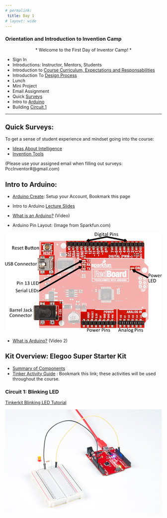```yaml
---
# permalink: 
 title: Day 1
# layout: wide
---
```


### Orientation and Introduction to Invention Camp

 <center> * Welcome to the First Day of Inventor Camp! * </center>

- Sign In
- Introductions: Instructor, Mentors, Students
- Introduction to [Course Curriculum, Expectations and Responsabilities](/assets/slides/IC-Orientation.pdf)
- Introduction To [Design Process](What_is_design.pdf)
- Lunch
- Mini Project
- Email Assignment
- Quick  [Surveys](#Surveys)
- Intro to [Arduino](#Arduino)
- Building [Circuit 1](#Circuit-1)


-------------------------------
<a name="Surveys"></a>
## Quick Surveys:

To get a sense of student experience and mindset going into the course:

- [Ideas About Intelligence](https://docs.google.com/forms/d/e/1FAIpQLSe2YgZePQdM-iPwsqOFybcWD7vd8Nt2uOVsm7ZAAPiyOaX2yQ/viewform?usp=sf_link)
- [Invention Tools](https://docs.google.com/forms/d/e/1FAIpQLScfzhtg9gMct8nnUxubdCprvSDF7JRHm7fA3sOJ2d0bZfRCYQ/viewform?usp=sf_link) 

(Please use your assigned email when filling out surveys: PccInventor#@gmail.com)
<a name="Arduino"></a>
## Intro to Arduino:
- [Arduino Create](https://create.arduino.cc/): Setup your Account, Bookmark this page
- Intro to Arduino [Lecture Slides](/assets/images/Intro-to-Arduino.pdf)

- [What is an Arduino?](https://www.youtube.com/watch?v=9vQY2oTrLkY) (Video)
- Arduino Pin Layout: (Image from Sparkfun.com)
<p align="center">
<img src="/assets/images/ArduinoPinLayout.png">
</p>

- [What is Arduino?](https://youtu.be/_h1m6R9YW8c) (Video 2)

## Kit Overview: Elegoo Super Starter Kit
- [Summary of Components](/PCC-Inventor-Camp/kit-contents/)   
- [Tinker Activity Guide](https://learn.sparkfun.com/tutorials/activity-guide-for-sparkfun-tinker-kit/introduction) : Bookmark this link; these activities will be used throughout the course.

<a name="Circuit-1"></a>
### Circuit 1: Blinking LED
[Tinkerkit Blinking LED Tutorial](https://learn.sparkfun.com/tutorials/activity-guide-for-sparkfun-tinker-kit/circuit-1-blink-an-led)

<p align="center">

<img src ="/assets/images/Tinker_Kit_Circuit1_BlinkDemo.jpg">
</p>
